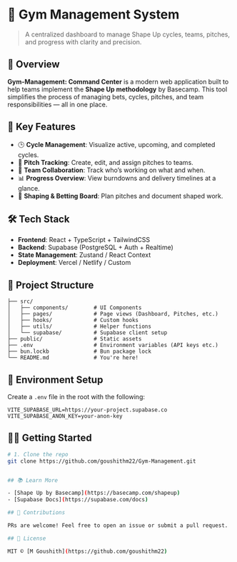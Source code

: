 # 🚀 Gym Management System

> A centralized dashboard to manage Shape Up cycles, teams, pitches, and progress with clarity and precision.

## 📌 Overview

**Gym-Management: Command Center** is a modern web application built to help teams implement the **Shape Up methodology** by Basecamp. This tool simplifies the process of managing bets, cycles, pitches, and team responsibilities — all in one place.

## 🎯 Key Features

- 🕒 **Cycle Management**: Visualize active, upcoming, and completed cycles.
- 🧠 **Pitch Tracking**: Create, edit, and assign pitches to teams.
- 👥 **Team Collaboration**: Track who’s working on what and when.
- 📊 **Progress Overview**: View burndowns and delivery timelines at a glance.
- 📝 **Shaping & Betting Board**: Plan pitches and document shaped work.

## 🛠️ Tech Stack

- **Frontend**: React + TypeScript + TailwindCSS
- **Backend**: Supabase (PostgreSQL + Auth + Realtime)
- **State Management**: Zustand / React Context
- **Deployment**: Vercel / Netlify / Custom

## 🚧 Project Structure

```
├── src/
│   ├── components/        # UI Components
│   ├── pages/             # Page views (Dashboard, Pitches, etc.)
│   ├── hooks/             # Custom hooks
│   ├── utils/             # Helper functions
│   └── supabase/          # Supabase client setup
├── public/                # Static assets
├── .env                   # Environment variables (API keys etc.)
├── bun.lockb              # Bun package lock
└── README.md              # You're here!
```

## 🔐 Environment Setup

Create a `.env` file in the root with the following:

```
VITE_SUPABASE_URL=https://your-project.supabase.co
VITE_SUPABASE_ANON_KEY=your-anon-key
```

## 🧑‍💻 Getting Started

```bash
# 1. Clone the repo
git clone https://github.com/goushithm22/Gym-Management.git


## 📚 Learn More

- [Shape Up by Basecamp](https://basecamp.com/shapeup)
- [Supabase Docs](https://supabase.com/docs)

## 🤝 Contributions

PRs are welcome! Feel free to open an issue or submit a pull request.

## 📄 License

MIT © [M Goushith](https://github.com/goushithm22)
